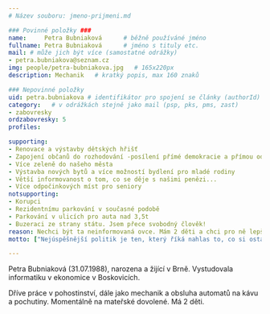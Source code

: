 ```yaml
---
# Název souboru: jmeno-prijmeni.md

### Povinné položky ###
name:     Petra Bubniaková  	# běžně používáné jméno
fullname: Petra Bubniaková  	# jméno s tituly etc.
mail: # může jich být více (samostatné odrážky)
- petra.bubniakova@seznam.cz
img: people/petra-bubniakova.jpg   # 165x220px
description: Mechanik 	# kratký popis, max 160 znaků

### Nepovinné položky
uid: petra.bubniakova # identifikátor pro spojení se články (authorId)
category: 	# v odrážkách stejně jako mail (psp, pks, pms, zast)
- zabovresky
ordzabovresky: 5
profiles:

supporting:
- Renovace a výstavby dětských hřišť
- Zapojení občanů do rozhodování -posílení přímé demokracie a přímou odpovědnost politiků
- Více zeleně do našeho města
- Výstavba nových bytů a více možností bydlení pro mladé rodiny
- Větší informovanost o tom, co se děje s našimi penězi...
- Více odpočinkových míst pro seniory
notsupporting:
- Korupci
- Rezidentnímu parkování v současné podobě
- Parkování v ulicích pro auta nad 3,5t
- Buzeraci ze strany státu. Jsem přece svobodný člověk!
reason: Nechci být ta neinformovaná ovce. Mám 2 děti a chci pro ně lepší budoucnost. Štve mě, že pokud člověk nemá "obálky" nebo známého na oněch místech, je pak situace neřešitelná nebo dost těžká. Vadí mi, že byt, který je sociální, dostane nějaká dcera známého od známého,Kandiduji, abych bojovala za to, aby se náš domov, naše město, kde budou žít naše děti, se neproměnilo v jeden šedý beton. Chci více zeleně, více stromů.Nechci potkávat na ulici uhynulá zvířata, která se ve vedrech neměla ani kam schovat nebo se někde napít.Nebuďme lhostejní ke svému okolí.
motto: ["Nejúspěšnější politik je ten, který říká nahlas to, co si ostatní jen myslí.", "Theodore Roosevelt"]

---
```


Petra Bubniaková (31.07.1988), narozena a žijící v Brně. Vystudovala informatiku v ekonomice v Boskovicích.

Dříve práce v pohostinství, dále jako mechanik a obsluha automatů na kávu a pochutiny. Momentálně na mateřské dovolené. Má 2 děti.
